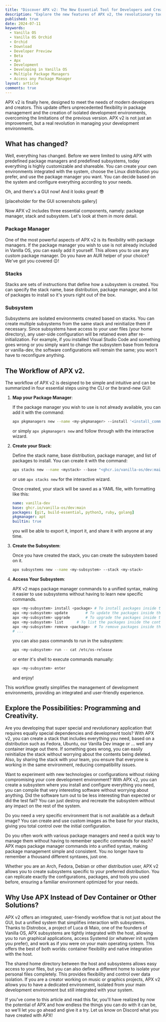 ```yaml
---
title: "Discover APX v2: The New Essential Tool for Developers and Creators on Vanilla OS Orchid"
description: "Explore the new features of APX v2, the revolutionary tool for managing custom environments on Vanilla OS 2 Orchid."
published: true
date: 2024-07-11
keywords:
  - Vanilla OS
  - Vanilla OS Orchid
  - Orchid
  - Download
  - Developer Preview
  - Beta
  - Apx
  - Development
  - Developing in Vanilla OS
  - Multiple Package Managers
  - Access any Package Manager
layout: article
comments: true
---
```


APX v2 is finally here, designed to meet the needs of modern developers and creators. This update offers unprecedented flexibility in package management and the creation of isolated development environments, overcoming the limitations of the previous version. APX v2 is not just an improvement, but a real revolution in managing your development environments.

## What has changed?

Well, everything has changed. Before we were limited to using APX with predefined package managers and predefined subsystems, today everything is highly customizable and shareable. You can create your own environments integrated with the system, choose the Linux distribution you prefer, and use the package manager you want. You can decide based on the system and configure everything according to your needs.

Oh, and there's a GUI now! And it looks great! 😎

[placeholder for the GUI screenshots gallery]

Now APX v2 includes three essential components, namely: package manager, stack and subsystem. Let's look at them in more detail.

### Package Manager

One of the most powerful aspects of APX v2 is its flexibility with package managers. If the package manager you wish to use is not already included in Vanilla OS, you can easily add it yourself. This allows you to use any custom package manager. Do you have an AUR helper of your choice? We've got you covered 😉!

### Stacks

Stacks are sets of instructions that define how a subsystem is created. You can specify the stack name, base distribution, package manager, and a list of packages to install so it's yours right out of the box.

### Subsystem

Subsystems are isolated environments created based on stacks. You can create multiple subsystems from the same stack and reinitialize them if necessary. Since subsystems have access to your user files (your home directory), any user-side configuration will be retained even after re-initialization. For example, if you installed Visual Studio Code and something goes wrong or you simply want to change the subsystem base from fedora or vanilla-dev, the software configurations will remain the same; you won't have to reconfigure anything.

## The Workflow of APX v2.

The workflow of APX v2 is designed to be simple and intuitive and can be summarized in four essential steps using the CLI or the brand-new GUI:

1. **Map your Package Manager**:

    If the package manager you wish to use is not already available, you can add it with the command:
    
    ```bash
    apx pkgmanagers new --name <my-pkgmanager> --install '<install_command>' --remove '<remove_command>' --update '<update_command>'...
    ```
    
    or simply `apx pkgmanagers new` and follow through with the interactive wizard.

2. **Create your Stack**:

    Define the stack name, base distribution, package manager, and list of packages to install. You can create it with the command:
    
    ```bash
    apx stacks new --name <mystack> --base "<ghcr.io/vanilla-os/dev:main>" --packages "<git, build-essential, python3, ruby, golang>" --pkg-manager <my-pkgmanager>
    ```
    
    or use `apx stacks new` for the interactive wizard.
    
    Once created, your stack will be saved as a YAML file, with formatting like this:
    
    ```yaml
    name: vanilla-dev
    base: ghcr.io/vanilla-os/dev:main
    packages: [git, build-essential, python3, ruby, golang]
    pkgmanager: apt
    builtin: true
    ```
    
    you will be able to export it, import it, and share it with anyone at any time.

3. **Create the Subsystem**:

    Once you have created the stack, you can create the subsystem based on it.
    
    ```bash
    apx subsystems new --name <my-subsystem> --stack <my-stack>
    ```

4. **Access Your Subsystem**:

    APX v2 maps package manager commands to a unified syntax, making it easier to use subsystems without having to learn new specific commands.
    
    ```bash
    apx <my-subsystem> install <package> # To install packages inside the container
    apx <my-subsystem> update		 # To update the packages inside the container
    apx <my-subsystem> upgrade		 # To upgrade the packages inside the container
    apx <my-subsystem> list		 # To list the packages inside the container
    apx <my-subsystem> remove <package>	 # To remove packages inside the container
    # ...
    ```
    
    you can also pass commands to run in the subsystem:
    
    ```bash
    apx <my-subsystem> run -- cat /etc/os-release
    ```
    
    or enter it's shell to execute commands manually:
    
    ```bash
    apx <my-subsystem> enter
    ```
    
    and enjoy!

This workflow greatly simplifies the management of development environments, providing an integrated and user-friendly experience.

## Explore the Possibilities: Programming and Creativity.

Are you developing that super special and revolutionary application that requires equally special dependencies and development tools? With APX v2, you can create a stack that includes everything you need, based on a distribution such as Fedora, Ubuntu, our Vanilla Dev image or ... well any container image out there. If something goes wrong, you can easily reinitialize the stack without worrying about the contents being deleted. Also, by sharing the stack with your team, you ensure that everyone is working in the same environment, reducing compatibility issues.

Want to experiment with new technologies or configurations without risking compromising your core development environment? With APX v2, you can create a subsystem where you install and configure everything you need, you can compile that very interesting software without worrying about anything. Did the software turn out to be less interesting than expected or did the test fail? You can just destroy and recreate the subsystem without any impact on the rest of the system.

Do you need a very specific environment that is not available as a default image? You can create and use custom images as the base for your stacks, giving you total control over the initial configuration.

Do you often work with various package managers and need a quick way to manage them without having to remember specific commands for each? APX maps package manager commands into a unified syntax, making package management simple and consistent. You no longer have to remember a thousand different syntaxes, just one.

Whether you are an Arch, Fedora, Debian or other distribution user, APX v2 allows you to create subsystems specific to your preferred distribution. You can replicate exactly the configurations, packages, and tools you used before, ensuring a familiar environment optimized for your needs.

## Why Use APX Instead of Dev Container or Other Solutions?

APX v2 offers an integrated, user-friendly workflow that is not just about the GUI, but a unified system that simplifies interaction with subsystems. Thanks to Distrobox, a project of Luca di Maio, one of the founders of Vanilla OS, APX subsystems are tightly integrated with the host, allowing you to run graphical applications, access Systemd (or whatever init system you prefer), and work as if you were on your main operating system. This offers the best of both worlds: container flexibility and native integration with the host.

The shared home directory between the host and subsystems allows easy access to your files, but you can also define a different home to isolate your personal files completely. This provides flexibility and control over data isolation. If you are a creator working on music or graphics projects, APX v2 allows you to have a dedicated environment, isolated from your main development environment but still integrated with your system.

If you've come to this article and read this far, you'll have realized by now the potential of APX and how endless the things you can do with it can be, so we'll let you go ahead and give it a try. Let us know on Discord what you have created with APX!

